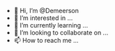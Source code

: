 - 👋 Hi, I’m @Demeerson
- 👀 I’m interested in ...
- 🌱 I’m currently learning ...
- 💞️ I’m looking to collaborate on ...
- 📫 How to reach me ...

<!---
Demeerson/Demeerson is a ✨ special ✨ repository because its `README.md` (this file) appears on your GitHub profile.
You can click the Preview link to take a look at your changes.
--->
